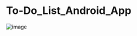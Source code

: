 # To-Do_List_Android_App
![image](https://github.com/David-Mateus/o-Do_List_Android_App/assets/48844087/c05bfe76-058b-4758-9965-9f82b8c9c904)
